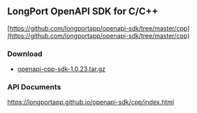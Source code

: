 ## LongPort OpenAPI SDK for C/C++

[https://github.com/longportapp/openapi-sdk/tree/master/cpp](https://github.com/longportapp/openapi-sdk/tree/master/cpp)

### Download

- [openapi-cpp-sdk-1.0.23.tar.gz](https://static.lbctrl.com/openapi-sdk/openapi-cpp-sdk-1.0.23.tar.gz)

### API Documents

https://longportapp.github.io/openapi-sdk/cpp/index.html

